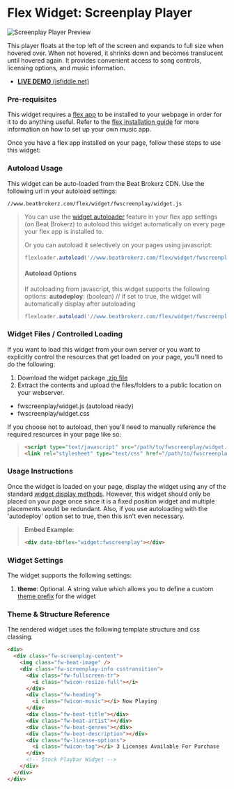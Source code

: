 Flex Widget: Screenplay Player
=============

![Screenplay Player Preview](http://www.beatbrokerz.com/flex/widget/fwscreenplay/preview.png)

This player floats at the top left of the screen and expands to full size when hovered over. When not hovered, it shrinks down and becomes translucent until hovered again. It provides convenient access to song controls, licensing options, and music information.

* [**LIVE DEMO** (jsfiddle.net)](http://jsfiddle.net/beatbrokerz/U59nF/)

### Pre-requisites

This widget requires a [flex app](http://www.beatbrokerz.com/flex) to be installed to your webpage in order for it to do anything useful. Refer to the [flex installation guide](http://www.beatbrokerz.com/flex/start) for more information on how to set up your own music app.

Once you have a flex app installed on your page, follow these steps to use this widget:

### Autoload Usage

This widget can be auto-loaded from the Beat Brokerz CDN. Use the following url in your autoload settings:

```
//www.beatbrokerz.com/flex/widget/fwscreenplay/widget.js
```

> You can use the [widget autoloader](http://www.beatbrokerz.com/flex/start/settings#autoloader) feature in your flex app settings (on Beat Brokerz) to autoload this widget automatically on every page your flex app is installed to.
>
> Or you can autoload it selectively on your pages using javascript:
> ```javascript
> flexloader.autoload('//www.beatbrokerz.com/flex/widget/fwscreenplay/widget.js');
> ```
> #### Autoload Options
> If autoloading from javascript, this widget supports the following options:
> **autodeploy**: (boolean) // if set to true, the widget will automatically display after autoloading
>
> ```javascript
> flexloader.autoload('//www.beatbrokerz.com/flex/widget/fwscreenplay/widget.js', { autodeploy: true });
> ```


### Widget Files / Controlled Loading

If you want to load this widget from your own server or you want to explicitly control the resources that get loaded on your page, you'll need to do the following:

1. Download the widget package [.zip file](https://github.com/beatbrokerz/flex-fwscreenplay/archive/master.zip)
2. Extract the contents and upload the files/folders to a public location on your webserver.

* fwscreenplay/widget.js (autoload ready)
* fwscreenplay/widget.css

If you choose not to autoload, then you'll need to manually reference the required resources in your page like so:

> ```html
> <script type="text/javascript" src="/path/to/fwscreenplay/widget.js"></script>
> <link rel="stylesheet" type="text/css" href="/path/to/fwscreenplay/widget.css" />
> ```

### Usage Instructions

Once the widget is loaded on your page, display the widget using any of the standard [widget display methods](http://www.beatbrokerz.com/flex/widgets#display-methods). However, this widget should only be placed on your page once since it is a fixed position widget and multiple placements would be redundant. Also, if you use autoloading with the 'autodeploy' option set to true, then this isn't even necessary.

> **Embed Example:** 
> ```html
> <div data-bbflex="widget:fwscreenplay"></div>
> ```

### Widget Settings

The widget supports the following settings:

1. **theme**: Optional. A string value which allows you to define a custom [theme prefix](http://www.beatbrokerz.com/flex/widgets/theming) for the widget

 
### Theme & Structure Reference

The rendered widget uses the following template structure and css classing.

```html
<div>
  <div class="fw-screenplay-content">
    <img class="fw-beat-image" />
    <div class="fw-screenplay-info csstransition">
      <div class="fw-fullscreen-tr">
        <i class="fwicon-resize-full"></i>
      </div>
      <div class="fw-heading">
        <i class="fwicon-music"></i> Now Playing
      </div>
      <div class="fw-beat-title"></div>
      <div class="fw-beat-artist"></div>
      <div class="fw-beat-genres"></div>
      <div class="fw-beat-description"></div>
      <div class="fw-license-options">
        <i class="fwicon-tag"></i> 3 Licenses Available For Purchase
      </div>
      <!-- Stock Playbar Widget -->
    </div>
  </div>
</div>
```
